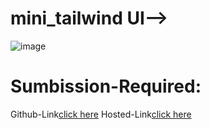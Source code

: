 # mini_tailwind UI-->
![image](https://github.com/namishagurunani/mini_tailwind/assets/126158413/b2c96e37-de43-40bd-829c-066902d89ec7)

# Sumbission-Required:
Github-Link[click here](https://github.com/namishagurunani/mini_tailwind)
Hosted-Link[click here](https://namishagurunani.github.io/mini_tailwind/dist/index.html)
